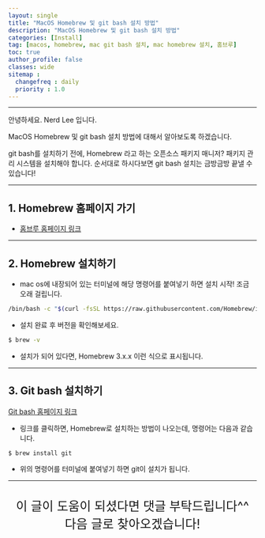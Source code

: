 ```yaml
---
layout: single
title: "MacOS Homebrew 및 git bash 설치 방법"
description: "MacOS Homebrew 및 git bash 설치 방법"
categories: [Install]
tag: [macos, homebrew, mac git bash 설치, mac homebrew 설치, 홈브루]
toc: true
author_profile: false
classes: wide
sitemap :
  changefreq : daily
  priority : 1.0
---
```


---

안녕하세요. Nerd Lee 입니다.

MacOS Homebrew 및 git bash 설치 방법에 대해서 알아보도록 하겠습니다.

git bash를 설치하기 전에, Homebrew 라고 하는 오픈소스 패키지 매니저?
패키지 관리 시스템을 설치해야 합니다.
순서대로 하시다보면 git bash 설치는 금방금방 끝낼 수 있습니다!


---
## 1. Homebrew 홈페이지 가기
- [홈브루 홈페이지 링크](https://brew.sh/index_ko)


---

## 2. Homebrew 설치하기

- mac os에 내장되어 있는 터미널에 해당 명령어를 붙여넣기 하면 설치 시작! 조금 오래 걸립니다.

```bash
/bin/bash -c "$(curl -fsSL https://raw.githubusercontent.com/Homebrew/install/HEAD/install.sh)"
```

- 설치 완료 후 버전을 확인해보세요.

```bash
$ brew -v
```

- 설치가 되어 있다면, Homebrew 3.x.x 이런 식으로 표시됩니다.

---

## 3. Git bash 설치하기
[Git bash 홈페이지 링크](https://git-scm.com/download/mac)

- 링크를 클릭하면, Homebrew로 설치하는 방법이 나오는데, 명령어는 다음과 같습니다.

```bash
$ brew install git
```

- 위의 명령어를 터미널에 붙여넣기 하면 git이 설치가 됩니다.

---

<br>

<div style="font-size:25px; text-align:center">
이 글이 도움이 되셨다면 댓글 부탁드립니다^^<br>
다음 글로 찾아오겠습니다!

</div>
